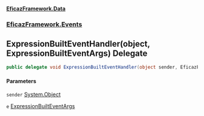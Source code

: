 #### [EficazFramework.Data](EficazFrameworkData.md 'EficazFramework Data')
### [EficazFramework.Events](EficazFrameworkData.md#EficazFramework.Events 'EficazFramework.Events')

## ExpressionBuiltEventHandler(object, ExpressionBuiltEventArgs) Delegate

```csharp
public delegate void ExpressionBuiltEventHandler(object sender, EficazFramework.Events.ExpressionBuiltEventArgs e);
```
#### Parameters

<a name='EficazFramework.Events.ExpressionBuiltEventHandler(object,EficazFramework.Events.ExpressionBuiltEventArgs).sender'></a>

`sender` [System.Object](https://docs.microsoft.com/en-us/dotnet/api/System.Object 'System.Object')

<a name='EficazFramework.Events.ExpressionBuiltEventHandler(object,EficazFramework.Events.ExpressionBuiltEventArgs).e'></a>

`e` [ExpressionBuiltEventArgs](EficazFramework.Events/ExpressionBuiltEventArgs.md 'EficazFramework.Events.ExpressionBuiltEventArgs')